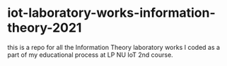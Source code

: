 # iot-laboratory-works-information-theory-2021
this is a repo for all the Information Theory laboratory works I coded as a part of my educational process at LP NU IoT 2nd course.
